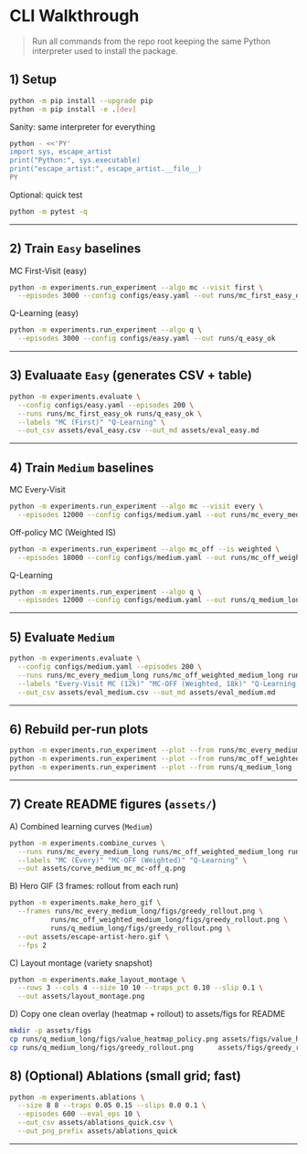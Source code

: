 # CLI Walkthrough

> Run all commands from the repo root keeping the same Python interpreter used to install the package.

## 1) Setup

```bash
python -m pip install --upgrade pip
python -m pip install -e .[dev]
```

Sanity: same interpreter for everything

```bash
python - <<'PY'
import sys, escape_artist
print("Python:", sys.executable)
print("escape_artist:", escape_artist.__file__)
PY
```

Optional: quick test

```bash
python -m pytest -q
```
---

## 2) Train `Easy` baselines

MC First-Visit (easy)

```bash
python -m experiments.run_experiment --algo mc --visit first \
  --episodes 3000 --config configs/easy.yaml --out runs/mc_first_easy_ok
```

Q-Learning (easy)

```bash
python -m experiments.run_experiment --algo q \
  --episodes 3000 --config configs/easy.yaml --out runs/q_easy_ok
```
---

## 3) Evaluaate `Easy` (generates CSV + table)

```bash
python -m experiments.evaluate \
  --config configs/easy.yaml --episodes 200 \
  --runs runs/mc_first_easy_ok runs/q_easy_ok \
  --labels "MC (First)" "Q-Learning" \
  --out_csv assets/eval_easy.csv --out_md assets/eval_easy.md
```
---

## 4) Train `Medium` baselines

MC Every-Visit

```bash
python -m experiments.run_experiment --algo mc --visit every \
  --episodes 12000 --config configs/medium.yaml --out runs/mc_every_medium_long
```

Off-policy MC (Weighted IS)

```bash
python -m experiments.run_experiment --algo mc_off --is weighted \
  --episodes 18000 --config configs/medium.yaml --out runs/mc_off_weighted_medium_long
```

Q-Learning

```bash
python -m experiments.run_experiment --algo q \
  --episodes 12000 --config configs/medium.yaml --out runs/q_medium_long
```
---

## 5) Evaluate `Medium`

```bash
python -m experiments.evaluate \
  --config configs/medium.yaml --episodes 200 \
  --runs runs/mc_every_medium_long runs/mc_off_weighted_medium_long runs/q_medium_long \
  --labels "Every-Visit MC (12k)" "MC-OFF (Weighted, 18k)" "Q-Learning (12k)" \
  --out_csv assets/eval_medium.csv --out_md assets/eval_medium.md
```
---

## 6) Rebuild per-run plots

```bash
python -m experiments.run_experiment --plot --from runs/mc_every_medium_long
python -m experiments.run_experiment --plot --from runs/mc_off_weighted_medium_long
python -m experiments.run_experiment --plot --from runs/q_medium_long
```
---

## 7) Create README figures (`assets/`)

A) Combined learning curves (`Medium`)

```bash
python -m experiments.combine_curves \
  --runs runs/mc_every_medium_long runs/mc_off_weighted_medium_long runs/q_medium_long \
  --labels "MC (Every)" "MC-OFF (Weighted)" "Q-Learning" \
  --out assets/curve_medium_mc_mc-off_q.png
```


B) Hero GIF (3 frames: rollout from each run)

```bash
python -m experiments.make_hero_gif \
  --frames runs/mc_every_medium_long/figs/greedy_rollout.png \
          runs/mc_off_weighted_medium_long/figs/greedy_rollout.png \
          runs/q_medium_long/figs/greedy_rollout.png \
  --out assets/escape-artist-hero.gif \
  --fps 2
```

C) Layout montage (variety snapshot)

```bash
python -m experiments.make_layout_montage \
  --rows 3 --cols 4 --size 10 10 --traps_pct 0.10 --slip 0.1 \
  --out assets/layout_montage.png
```

D) Copy one clean overlay (heatmap + rollout) to assets/figs for README

```bash
mkdir -p assets/figs
cp runs/q_medium_long/figs/value_heatmap_policy.png assets/figs/value_heatmap_policy.png || true
cp runs/q_medium_long/figs/greedy_rollout.png      assets/figs/greedy_rollout.png      || true
```

## 8) (Optional) Ablations (small grid; fast)

```bash
python -m experiments.ablations \
  --size 8 8 --traps 0.05 0.15 --slips 0.0 0.1 \
  --episodes 600 --eval_eps 10 \
  --out_csv assets/ablations_quick.csv \
  --out_png_prefix assets/ablations_quick
  ```
  -----